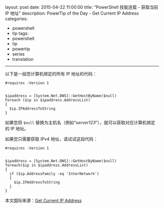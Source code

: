 layout: post
date: 2015-04-22 11:00:00
title: "PowerShell 技能连载 - 获取当前 IP 地址"
description: PowerTip of the Day - Get Current IP Address
categories:
- powershell
- tip
tags:
- powershell
- tip
- powertip
- series
- translation
---
以下是一段您计算机绑定的所有 IP 地址的代码：

    #requires -Version 1
    
    
    $ipaddress = [System.Net.DNS]::GetHostByName($null)
    Foreach ($ip in $ipaddress.AddressList)
    {
      $ip.IPAddressToString
    }

如果您将 `$null` 替换为主机名（例如“_server123_”），就可以获取对应计算机绑定的 IP 地址。

如果您只需要获取 IPv4 地址，请试试这段代码：

    #requires -Version 1
    
    
    $ipaddress = [System.Net.DNS]::GetHostByName($null)
    foreach($ip in $ipaddress.AddressList)
    {
      if ($ip.AddressFamily -eq 'InterNetwork')
      {
        $ip.IPAddressToString 
      }
    }

<!--more-->
本文国际来源：[Get Current IP Address](http://community.idera.com/powershell/powertips/b/tips/posts/get-current-ip-address)
